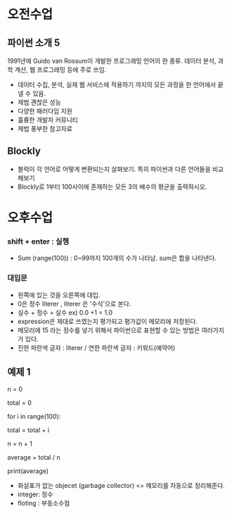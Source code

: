 # 오전수업

## 파이썬 소개 5
1991년에 Guido van Rossum이 개발한 프로그래밍 언어의 한 종류. 데이터 분석, 과학 계산, 웹 프로그래밍 등에 주로 쓰임.

* 데이터 수집, 분석, 실제 웹 서비스에 적용하기 까지의 모든 과정을 한 언어에서 끝낼 수 있음. 
* 제법 괜찮은 성능
* 다양한 패러다임 지원
* 훌륭한 개발자 커뮤니티
* 제법 풍부한 참고자료

## Blockly
* 블럭이 각 언어로 어떻게 변환되는지 살펴보기. 특히 파이썬과 다른 언어들을 비교해보기
* Blockly로 1부터 100사이에 존재하는 모든 3의 배수의 평균을 출력하시오.

# 오후수업

### shift + enter : 실행

* Sum (range(100)) : 0~99까지 100개의 수가 나타남. sum은 합을 나타낸다. 

### 대입문
* 왼쪽에 있는 것을 오른쪽에 대입. 
* 0은  정수 literer , literer 은 '수식'으로 본다.
* 실수 + 정수 = 실수  ex) 0.0 +1 = 1.0
* expression은 제대로 쓰였는지 평가되고 평가값이 메모리에 저장된다. 
* 메모리에 15 라는 정수를 넣기 위해서 파이썬으로 표현할 수 있는 방법은 여러가지가 있다.
* 진한 파란색 글자 : literer / 연한 파란색 글자 : 키워드(예약어) 

## 예제 1

n = 0

total = 0

for i in range(100):

total = total + i

n = n + 1

average = total / n

print(average)

* 화살표가 없는 objecet  (garbage collector) <= 메모리를 자동으로 정리해준다. 
* integer: 정수  
* floting : 부동소수점 
